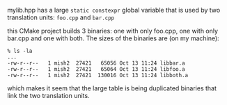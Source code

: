 mylib.hpp has a large `static constexpr` global variable that is used by two translation units: `foo.cpp` and `bar.cpp`

this CMake project builds 3 binaries: one with only foo.cpp, one with only bar.cpp and one with both. The sizes of the binaries are (on my machine):

```
% ls -la
...
-rw-r--r--   1 mish2  27421   65056 Oct 13 11:24 libbar.a
-rw-r--r--   1 mish2  27421   65064 Oct 13 11:24 libfoo.a
-rw-r--r--   1 mish2  27421  130016 Oct 13 11:24 libboth.a
```

which makes it seem that the large table is being duplicated binaries that link the two translation units.
